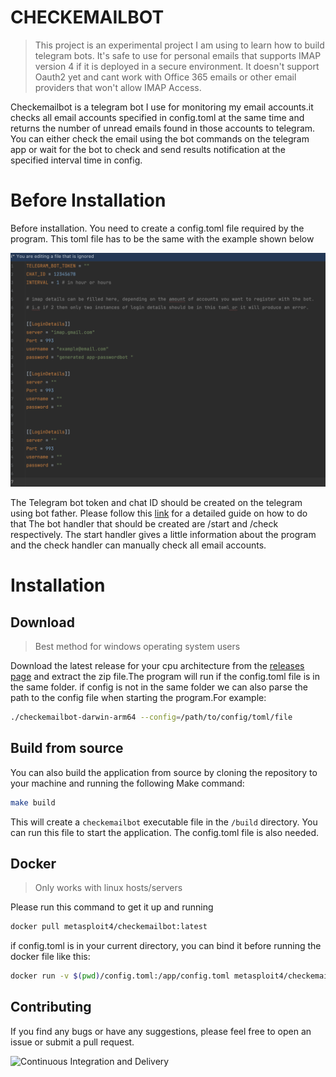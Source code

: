 # CHECKEMAILBOT

> This project is an experimental project I am using to learn how to build telegram bots. It's safe to use for personal
> emails that supports IMAP version 4
> if it is deployed in a secure environment. It doesn't support Oauth2 yet and cant work with Office 365 emails or other
> email providers that won't allow IMAP Access.

Checkemailbot is a telegram bot I use for monitoring my email accounts.it checks all email accounts specified in
config.toml at the same time and returns the number of unread emails found in those accounts to telegram. You can
either check
the email using the bot commands on the telegram app or wait for the bot to check and send results notification at the
specified interval
time in config.

# Before Installation

Before installation. You need to create a config.toml file required by the program. This toml file has to be the same
with the example shown below

![TOML EXAMPLE](./assets/toml_example.png)

The Telegram bot token and chat ID should be created on the telegram using bot father. Please follow
this [link](https://www.youtube.com/watch?v=EOke01hZgZ0) for a detailed guide on how to do that
The bot handler that should be created are /start and /check respectively. The start handler gives a little information
about the program and the check handler can manually check all email accounts.

# Installation

## Download
> Best method for windows operating system users

Download the latest release for your cpu architecture from
the [releases page](https://github.com/6ogunt48/checkemailbot/releases) and extract the zip file.The program will run if
the config.toml file is in the same folder. if config is not in the same folder we can also parse the path to the config
file when starting the program.For example:

```bash
./checkemailbot-darwin-arm64 --config=/path/to/config/toml/file
```

## Build from source

You can also build the application from source by cloning the repository to your machine and running the following Make
command:

```bash
make build
```

This will create a `checkemailbot` executable file in the `/build` directory. You can run this file to start the
application. The config.toml file is also needed.

## Docker 
> Only works with linux hosts/servers


Please run this command to get it up and running 
```bash
docker pull metasploit4/checkemailbot:latest
```
if config.toml is in your current directory, you can bind it before running the docker file like this:
```bash
docker run -v $(pwd)/config.toml:/app/config.toml metasploit4/checkemailbot:latest
```

## Contributing 

If you find any bugs or have any suggestions, please feel free to open an issue or submit a pull request.

![Continuous Integration and Delivery](https://github.com/6ogunt48/checkemailbot/actions/workflows/main.yaml/badge.svg?branch=main)